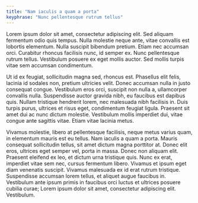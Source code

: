 ```yaml
---
title: "Nam iaculis a quam a porta"
keyphrase: "Nunc pellentesque rutrum tellus"
---
```


Lorem ipsum dolor sit amet, consectetur adipiscing elit. Sed aliquam fermentum odio quis tempus. Nulla molestie neque ante, vitae convallis est lobortis elementum. Nulla suscipit bibendum pretium. Etiam nec accumsan orci. Curabitur rhoncus facilisis nunc, id semper ex. Nunc pellentesque rutrum tellus. Vestibulum posuere ex eget mollis auctor. Sed mollis turpis vitae sem accumsan condimentum.

<!--more-->

Ut id ex feugiat, sollicitudin magna sed, rhoncus est. Phasellus elit felis, lacinia id sodales non, pretium ultricies velit. Donec accumsan nulla in justo consequat congue. Vestibulum eros orci, suscipit non nulla a, ullamcorper convallis nulla. Suspendisse auctor gravida nibh, eu faucibus est dapibus quis. Nullam tristique hendrerit lorem, nec malesuada nibh facilisis in. Duis turpis purus, ultrices et risus eget, condimentum feugiat ligula. Praesent sit amet dui ac nunc dictum molestie. Vestibulum mollis imperdiet dui, vitae congue ante sagittis vitae. Etiam vitae lacinia metus.

Vivamus molestie, libero at pellentesque facilisis, neque metus varius quam, in elementum mauris est eu tellus. Nam iaculis a quam a porta. Mauris consequat sollicitudin tellus, sit amet dictum magna porttitor at. Donec elit eros, ultrices eget semper vel, porta in massa. Donec non aliquam elit. Praesent eleifend ex leo, et dictum urna tristique quis. Nunc ex erat, imperdiet vitae sem nec, cursus fermentum libero. Vivamus et ipsum eget diam venenatis suscipit. Vivamus malesuada ex id erat rutrum tristique. Suspendisse accumsan lorem tellus, et aliquet augue faucibus in. Vestibulum ante ipsum primis in faucibus orci luctus et ultrices posuere cubilia curae; Lorem ipsum dolor sit amet, consectetur adipiscing elit. Vestibulum.
